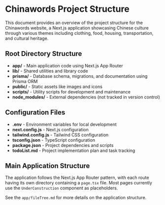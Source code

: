 # Chinawords Project Structure

This document provides an overview of the project structure for the Chinawords website, a Next.js application showcasing Chinese culture through various themes including clothing, food, housing, transportation, and cultural heritage.

## Root Directory Structure

- **app/** - Main application code using Next.js App Router
- **lib/** - Shared utilities and library code
- **prisma/** - Database schema, migrations, and documentation using Prisma ORM
- **public/** - Static assets like images and icons
- **scripts/** - Utility scripts for development and maintenance
- **node_modules/** - External dependencies (not tracked in version control)

## Configuration Files

- **.env** - Environment variables for local development
- **next.config.js** - Next.js configuration
- **tailwind.config.js** - Tailwind CSS configuration
- **tsconfig.json** - TypeScript configuration
- **package.json** - Project dependencies and scripts
- **todoList.md** - Project implementation plan and task tracking

## Main Application Structure

The application follows the Next.js App Router pattern, with each route having its own directory containing a `page.tsx` file. Most pages currently use the `UnderConstruction` component as placeholders.

See the `app/fileTree.md` for more details on the application structure.
